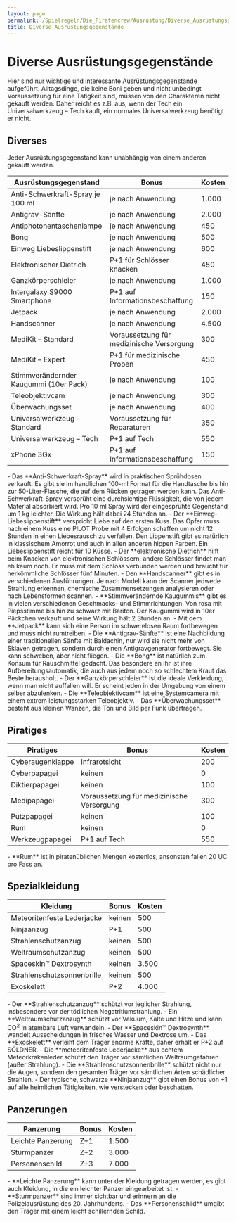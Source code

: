 ```yaml
---
layout: page
permalink: /Spielregeln/Die_Piratencrew/Ausrüstung/Diverse_Ausrüstungsgegenstände
title: Diverse Ausrüstungsgegenstände
---
```



# Diverse Ausrüstungsgegenstände


Hier sind nur wichtige und interessante Ausrüstungsgegenstände aufgeführt. Alltagsdinge, die keine Boni geben und nicht unbedingt Voraussetzung für eine Tätigkeit sind, müssen von den Charakteren nicht gekauft werden. Daher reicht es z.B. aus, wenn der Tech ein Universalwerkzeug &ndash; Tech kauft, ein normales Universalwerkzeug benötigt er nicht.

## Diverses

Jeder Ausrüstungsgegenstand kann unabhängig von einem anderen gekauft werden.

<table>
<thead>
<tr><th>Ausrüstungsgegenstand</th><th>Bonus</th><th>Kosten</th></tr>
</thead>
<tbody>
<tr><td>Anti-Schwerkraft-Spray je 100 ml</td><td>je nach Anwendung</td><td>1.000</td></tr>
<tr><td>Antigrav-Sänfte</td><td>je nach Anwendung</td><td>2.000</td></tr>
<tr><td>Antiphotonentaschenlampe</td><td>je nach Anwendung</td><td>450</td></tr>
<tr><td>Bong</td><td>je nach Anwendung</td><td>500</td></tr>
<tr><td>Einweg Liebeslippenstift</td><td>je nach Anwendung</td><td>600</td></tr>
<tr><td>Elektronischer Dietrich</td><td>P+1 für Schlösser knacken</td><td>450</td></tr>
<tr><td>Ganzkörperschleier</td><td>je nach Anwendung</td><td>1.000</td></tr>
<tr><td>Intergalaxy S9000 Smartphone</td><td>P+1 auf Informationsbeschaffung</td><td>150</td></tr>
<tr><td>Jetpack</td><td>je nach Anwendung</td><td>2.000</td></tr>
<tr><td>Handscanner</td><td>je nach Anwendung</td><td>4.500</td></tr>
<tr><td>MediKit &ndash; Standard</td><td>Voraussetzung für medizinische Versorgung</td><td>300</td></tr>
<tr><td>MediKit &ndash; Expert</td><td>P+1 für medizinische Proben</td><td>450</td></tr>
<tr><td>Stimmverändernder Kaugummi (10er Pack)</td><td>je nach Anwendung</td><td>100</td></tr>
<tr><td>Teleobjektivcam</td><td>je nach Anwendung</td><td>300</td></tr>
<tr><td>Überwachungsset</td><td>je nach Anwendung</td><td>400</td></tr>
<tr><td>Universalwerkzeug &ndash; Standard</td><td>Voraussetzung für Reparaturen</td><td>350</td></tr>
<tr><td>Universalwerkzeug &ndash; Tech</td><td>P+1 auf Tech</td><td>550</td></tr>
<tr><td>xPhone 3Gx</td><td>P+1 auf Informationsbeschaffung</td><td>150</td></tr>
</tbody>
</table>
- Das **Anti-Schwerkraft-Spray** wird in praktischen Sprühdosen verkauft. Es gibt sie im handlichen 100-ml Format für die Handtasche bis hin zur 50-Liter-Flasche, die auf dem Rücken getragen werden kann. Das Anti-Schwerkraft-Spray versprüht eine durchsichtige Flüssigkeit, die von jedem Material absorbiert wird. Pro 10 ml Spray wird der eingesprühte Gegenstand um 1 kg leichter. Die Wirkung hält dabei 24 Stunden an.
- Der **Einweg-Liebeslippenstift** verspricht Liebe auf den ersten Kuss. Das Opfer muss nach einem Kuss eine PILOT Probe mit 4 Erfolgen schaffen um nicht 12 Stunden in einen Liebesrausch zu verfallen. Den Lippenstift gibt es natürlich in klassischem Amorrot und auch in allen anderen hippen Farben. Ein Liebeslippenstift reicht für 10 Küsse.
- Der **elektronische Dietrich** hilft beim Knacken von elektronischen Schlössern, andere Schlösser findet man eh kaum noch. Er muss mit dem Schloss verbunden werden und braucht für herkömmliche Schlösser fünf Minuten.
- Den **Handscanner** gibt es in verschiedenen Ausführungen. Je nach Modell kann der Scanner jedwede Strahlung erkennen, chemische Zusammensetzungen analysieren oder nach Lebensformen scannen.
- **Stimmverändernde Kaugummis** gibt es in vielen verschiedenen Geschmacks- und Stimmrichtungen. Von rosa mit Piepsstimme bis hin zu schwarz mit Bariton. Der Kaugummi wird in 10er Päckchen verkauft und seine Wirkung hält 2 Stunden an.
- Mit dem **Jetpack** kann sich eine Person im schwerelosen Raum fortbewegen und muss nicht rumtreiben.
- Die **Antigrav-Sänfte** ist eine Nachbildung einer traditionellen Sänfte mit Baldachin, nur wird sie nicht mehr von Sklaven getragen, sondern durch einen Antigravgenerator fortbewegt. Sie kann schweben, aber nicht fliegen.
- Die **Bong** ist natürlich zum Konsum für Rauschmittel gedacht. Das besondere an ihr ist ihre Aufbereitungsautomatik, die auch aus jedem noch so schlechtem Kraut das Beste herausholt.
- Der **Ganzkörperschleier** ist die ideale Verkleidung, wenn man nicht auffallen will. Er scheint jeden in der Umgebung von einem selber abzulenken.
- Die **Teleobjektivcam** ist eine Systemcamera mit einem extrem leistungsstarken Teleobjektiv.
- Das **Überwachungsset** besteht aus kleinen Wanzen, die Ton und Bild per Funk übertragen.

## Piratiges

<table>
<thead>
<tr><th>Piratiges</th><th>Bonus</th><th>Kosten</th></tr>
</thead>
<tbody>
<tr><td>Cyberaugenklappe</td><td>Infrarotsicht</td><td>200</td></tr>
<tr><td>Cyberpapagei</td><td>keinen</td><td>0</td></tr>
<tr><td>Diktierpapagei</td><td>keinen</td><td>100</td></tr>
<tr><td>Medipapagei</td><td>Voraussetzung für medizinische Versorgung</td><td>300</td></tr>
<tr><td>Putzpapagei</td><td>keinen</td><td>100</td></tr>
<tr><td>Rum</td><td>keinen</td><td>0</td></tr>
<tr><td>Werkzeugpapagei</td><td>P+1 auf Tech</td><td>550</td></tr>
</tbody>
</table>
- **Rum** ist in piratenüblichen Mengen kostenlos, ansonsten fallen 20 UC pro Fass an.

## Spezialkleidung

<table>
<thead>
<tr><th>Kleidung</th><th>Bonus</th><th>Kosten</th></tr>
</thead>
<tbody>
<tr><td>Meteoritenfeste Lederjacke</td><td>keinen</td><td>500</td></tr>
<tr><td>Ninjaanzug</td><td>P+1</td><td>500</td></tr>
<tr><td>Strahlenschutzanzug</td><td>keinen</td><td>500</td></tr>
<tr><td>Weltraumschutzanzug</td><td>keinen</td><td>500</td></tr>
<tr><td>Spaceskin&trade; Dextrosynth</td><td>keinen</td><td>3.500</td></tr>
<tr><td>Strahlenschutzsonnenbrille</td><td>keinen</td><td>500</td></tr>
<tr><td>Exoskelett</td><td>P+2</td><td>4.000</td></tr>
</tbody>
</table>
- Der **Strahlenschutzanzug** schützt vor jeglicher Strahlung, insbesondere vor der tödlichen Negatritiumstrahlung.
- Ein **Weltraumschutzanzug** schützt vor Vakuum, Kälte und Hitze und kann CO<sup>2</sup> in atembare Luft verwandeln.
- Der **Spaceskin&trade; Dextrosynth** wandelt Ausscheidungen in frisches Wasser und Dextrose um.
- Das **Exoskelett** verleiht dem Träger enorme Kräfte, daher erhält er P+2 auf SÖLDNER.
- Die **meteoritenfeste Lederjacke** aus echtem Meteorkrakenleder schützt den Träger vor sämtlichen Weltraumgefahren (außer Strahlung).
- Die **Strahlenschutzsonnenbrille** schützt nicht nur die Augen, sondern den gesamten Träger vor sämtlichen Arten schädlicher Strahlen.
- Der typische, schwarze **Ninjaanzug** gibt einen Bonus von +1 auf alle heimlichen Tätigkeiten, wie verstecken oder beschatten.

## Panzerungen

<table>
<thead>
<tr><th>Panzerung</th><th>Bonus</th><th>Kosten</th></tr>
</thead>
<tbody>
<tr><td>Leichte Panzerung</td><td>Z+1</td><td>1.500</td></tr>
<tr><td>Sturmpanzer</td><td>Z+2</td><td>3.000</td></tr>
<tr><td>Personenschild</td><td>Z+3</td><td>7.000</td></tr>
</tbody>
</table>
- **Leichte Panzerung** kann unter der Kleidung getragen werden, es gibt auch Kleidung, in die ein leichter Panzer eingearbeitet ist.
- **Sturmpanzer** sind immer sichtbar und erinnern an die Polizeiausrüstung des 20. Jahrhunderts.
- Das **Personenschild** umgibt den Träger mit einem leicht schillernden Schild.



